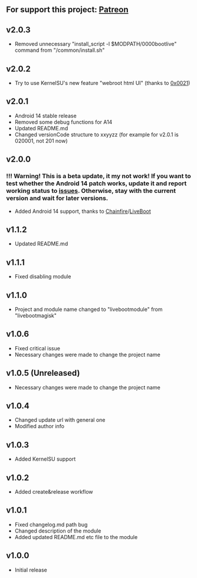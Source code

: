 For support this project: [Patreon](https://avalibeyaz.com/patreon)  
--------------  
## v2.0.3
- Removed unnecessary "install_script -l $MODPATH/0000bootlive" command from "/common/install.sh"
  
## v2.0.2
- Try to use KernelSU's new feature "webroot html UI" (thanks to [0x0021](https://github.com/0x0021))
  
## v2.0.1
- Android 14 stable release
- Removed some debug functions for A14
- Updated README.md
- Changed versionCode structure to xxyyzz (for example for v2.0.1 is 020001, not 201 now)
  
## v2.0.0
### !!! Warning! This is a beta update, it my not work! If you want to test whether the Android 14 patch works, update it and report working status to [issues](https://github.com/symbuzzer/livebootmodule/issues). Otherwise, stay with the current version and wait for later versions. 
- Added Android 14 support, thanks to [Chainfire](https://github.com/Chainfire)/[LiveBoot](https://github.com/Chainfire/liveboot)

## v1.1.2  
- Updated README.md  
  
## v1.1.1  
- Fixed disabling module
  
## v1.1.0  
- Project and module name changed to "livebootmodule" from "livebootmagisk"
  
## v1.0.6    
- Fixed critical issue
- Necessary changes were made to change the project name 
  
## v1.0.5 (Unreleased)  
- Necessary changes were made to change the project name  
  
## v1.0.4  
- Changed update url with general one
- Modified author info  
  
## v1.0.3  
- Added KernelSU support  
    
## v1.0.2  
- Added create&release workflow
  
## v1.0.1  
- Fixed changelog.md path bug  
- Changed description of the module  
- Added updated README.md etc file to the module  
  
## v1.0.0  
- Initial release  
